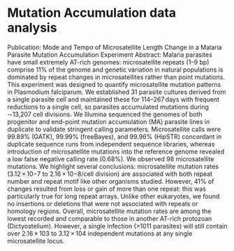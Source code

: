 # Mutation Accumulation data analysis

Publication: Mode and Tempo of Microsatellite Length Change in a Malaria Parasite Mutation Accumulation Experiment
Abstract: Malaria parasites have small extremely AT-rich genomes: microsatellite repeats (1–9 bp) comprise 11% of the genome and genetic variation in natural populations is dominated by repeat changes in microsatellites rather than point mutations. This experiment was designed to quantify microsatellite mutation patterns in Plasmodium falciparum. We established 31 parasite cultures derived from a single parasite cell and maintained these for 114–267 days with frequent reductions to a single cell, so parasites accumulated mutations during ∼13,207 cell divisions. We Illumina sequenced the genomes of both progenitor and end-point mutation accumulation (MA) parasite lines in duplicate to validate stringent calling parameters. Microsatellite calls were 99.89% (GATK), 99.99% (freeBayes), and 99.96% (HipSTR) concordant in duplicate sequence runs from independent sequence libraries, whereas introduction of microsatellite mutations into the reference genome revealed a low false negative calling rate (0.68%). We observed 98 microsatellite mutations. We highlight several conclusions: microsatellite mutation rates (3.12 × 10−7 to 2.16 × 10−8/cell division) are associated with both repeat number and repeat motif like other organisms studied. However, 41% of changes resulted from loss or gain of more than one repeat: this was particularly true for long repeat arrays. Unlike other eukaryotes, we found no insertions or deletions that were not associated with repeats or homology regions. Overall, microsatellite mutation rates are among the lowest recorded and comparable to those in another AT-rich protozoan (Dictyostelium). However, a single infection (>1011 parasites) will still contain over 2.16 × 103 to 3.12 × 104 independent mutations at any single microsatellite locus.
